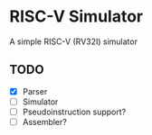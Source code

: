 # RISC-V Simulator
A simple RISC-V (RV32I) simulator

## TODO
- [x] Parser
- [ ] Simulator
- [ ] Pseudoinstruction support?
- [ ] Assembler?
